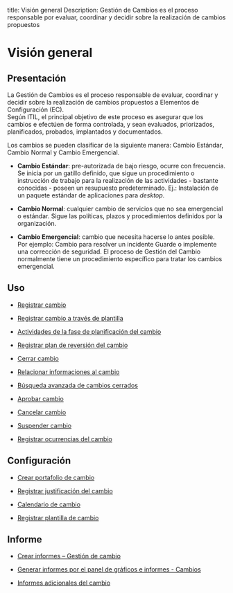 title:  Visión general 
Description: Gestión de Cambios es el proceso responsable por evaluar, coordinar y decidir sobre  la realización de cambios propuestos
# Visión general  

Presentación
----------------

La Gestión de Cambios es el proceso responsable de evaluar, coordinar y decidir
sobre la realización de cambios propuestos a Elementos de Configuración (EC).  
Según ITIL, el principal objetivo de este proceso es asegurar que los cambios
e efectúen de forma controlada, y sean evaluados, priorizados, planificados,
probados, implantados y documentados.

Los cambios se pueden clasificar de la siguiente manera: Cambio Estándar, Cambio
Normal y Cambio Emergencial.

-   **Cambio Estándar**: pre-autorizada de bajo riesgo, ocurre con frecuencia.
    Se inicia por un gatillo definido, que sigue un procedimiento o instrucción de
    trabajo para la realización de las actividades - bastante conocidas - poseen un
    resupuesto predeterminado. Ej.: Instalación de un paquete estándar de aplicaciones
    para *desktop*.

-   **Cambio Normal**: cualquier cambio de servicios que no sea emergencial o
    estándar. Sigue las políticas, plazos y procedimientos definidos por la
    organización.

-   **Cambio Emergencial**: cambio que necesita hacerse lo antes posible. Por
    ejemplo: Cambio para resolver un incidente Guarde o implemente una corrección
    de seguridad. El proceso de Gestión del Cambio normalmente tiene un
    procedimiento específico para tratar los cambios emergencial.

Uso
-------

-  [Registrar cambio](/es-es/citsmart-platform-9/processes/change/use/register-change.html)

-  [Registrar cambio a través de plantilla](/es-es/citsmart-platform-9/processes/change/use/register-change-via-template.html)

-  [Actividades de la fase de planificación del cambio](/es-es/citsmart-platform-9/processes/change/use/change-planning-activities.html)

-  [Registrar plan de reversión del cambio](/es-es/citsmart-platform-9/processes/change/use/change-reversion-plan.html)

-  [Cerrar cambio](/es-es/citsmart-platform-9/processes/change/use/execute-change.html)

-  [Relacionar informaciones al cambio](/es-es/citsmart-platform-9/processes/change/use/relate-information-to-change.html)

-  [Búsqueda avanzada de cambios cerrados](/es-es/citsmart-platform-9/processes/change/use/advanced-search-for-change.html)

-  [Aprobar cambio](/es-es/citsmart-platform-9/processes/change/use/change-approval.html)

-  [Cancelar cambio](/es-es/citsmart-platform-9/processes/change/use/cancel-change.html)

-  [Suspender cambio](/es-es/citsmart-platform-9/processes/change/use/suspend-change.html)

- [Registrar ocurrencias del cambio](/es-es/citsmart-platform-9/processes/change/use/change-occurrences.html)

Configuración
----------------

-   [Crear portafolio de cambio](/es-es/citsmart-platform-9/processes/change/configuration/change-portfolio.html)

-   [Registrar justificación del cambio](/es-es/citsmart-platform-9/processes/change/configuration/change-justification.html)

-   [Calendario de cambio](/es-es/citsmart-platform-9/processes/change/configuration/change-schedule.html)

-   [Registrar plantilla de cambio](/es-es/citsmart-platform-9/processes/change/configuration/change-template.html) 

Informe
-------

-   [Crear informes – Gestión de cambio](/es-es/citsmart-platform-9/processes/change/use/generate-reports-change-management.html)

-   [Generar informes por el panel de gráficos e informes - Cambios](/es-es/citsmart-platform-9/processes/change/use/generate-reports-charts-panel-change.html)

-   [Informes adicionales del cambio](/es-es/citsmart-platform-9/processes/change/use/change-additional-reports.html)

<!-- !!! tip "About"

    <b>Product/Version:</b> CITSmart | 8.00 &nbsp;&nbsp;
    <b>Updated:</b>02/01/2019 – Larissa Lourenço

